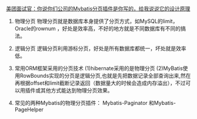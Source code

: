 [美团面试官：你说你们公司的Mybatis分页插件是你写的，给我说说它的设计原理\
](https://mp.weixin.qq.com/s/kB_WAhh-3wlItgxtLLGEvA)

1. 物理分页 物理分页就是数据库本身提供了分页方式，如MySQL的limit，Oracle的rownum ，好处是效率高，不好的地方就是不同数据库有不同的搞法。
2. 逻辑分页 逻辑分页利用游标分页，好处是所有数据库都统一，坏处就是效率低。

3. 常用ORM框架采用的分页技术
   (1)hibernate采用的是物理分页
   (2)MyBatis使用RowBounds实现的分页是逻辑分页,也就是先把数据记录全部查询出来,然在再根据offset和limit截断记录返回（数据量大的时候会造成内存溢出），不过可以用插件或其他方式能达到物理分页效果。

4. 常见的两种Mybatis的物理分页插件： Mybatis-Paginator 和Mybatis-PageHelper

